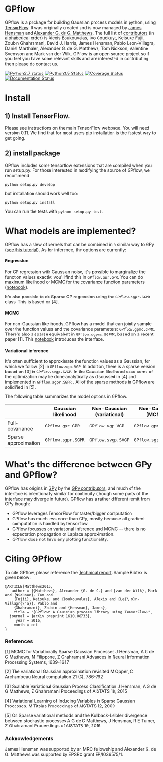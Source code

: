 # GPflow

GPflow is a package for building Gaussian process models in python, using [TensorFlow](http://www.tensorflow.org). It was originally created and is now managed by [James Hensman](http://www.lancaster.ac.uk/staff/hensmanj/) and [Alexander G. de G. Matthews](http://mlg.eng.cam.ac.uk/?portfolio=alex-matthews). 
The full list of [contributors](http://github.com/GPflow/GPflow/graphs/contributors) (in alphabetical order) is Alexis Boukouvalas, Ivo Couckuyt, Keisuke Fujii, Zoubin Ghahramani, David J. Harris, James Hensman, Pablo Leon-Villagra, Daniel Marthaler, Alexander G. de G. Matthews, Tom Nickson, Valentine Svensson and Mark van der Wilk. GPflow is an open source project so if you feel you have some relevant skills and are interested in contributing then please do contact us.  

[![Python2.7 status](https://codeship.com/projects/26b43920-e96e-0133-3481-02cde9680eda/status?branch=master)](https://codeship.com/projects/147609)
[![Python3.5 Status](https://travis-ci.org/GPflow/GPflow.svg?branch=master)](https://travis-ci.org/GPflow/GPflow)
[![Coverage Status](http://codecov.io/github/GPflow/GPflow/coverage.svg?branch=master)](http://codecov.io/github/GPflow/GPflow?branch=master)
[![Documentation Status](https://readthedocs.org/projects/gpflow/badge/?version=latest)](http://gpflow.readthedocs.io/en/latest/?badge=latest)

# Install

## 1) Install TensorFlow. 
Please see instructions on the main TensorFlow [webpage](https://www.tensorflow.org/versions/r0.10/get_started/os_setup.html#download-and-setup). You will need version 0.11. We find that for most users pip installation is the fastest way to get going.

## 2) install package
GPflow includes some tensorflow extensions that are compiled when you run setup.py.  For those interested in modifying the source of GPflow, we recommend  
```
python setup.py develop
```
but installation should work well too:
```
python setup.py install
```
You can run the tests with `python setup.py test`.

# What models are implemented?
GPflow has a slew of kernels that can be combined in a similar way to GPy ([see this tutorial](https://github.com/SheffieldML/notebook/blob/master/GPy/basic_kernels.ipynb)). As for inference, the options are currently:

#### Regression
For GP regression with Gaussian noise, it's possible to marginalize the function values exactly: you'll find this in `GPflow.gpr.GPR`. You can do maximum likelihood or MCMC for the covariance function parameters ([notebook](https://github.com/GPflow/GPflow/blob/master/doc/source/notebooks/regression.ipynb)).

It's also possible to do Sparse GP regression using the `GPflow.sgpr.SGPR` class. This is based on [4].

#### MCMC
For non-Gaussian likelihoods, GPflow has a model that can jointly sample over the function values and the covariance parameters: `GPflow.gpmc.GPMC`. There's also a sparse equivalent in `GPflow.sgpmc.SGPMC`, based on a recent paper [1]. This [notebook](https://github.com/GPflow/GPflow/blob/master/doc/source/notebooks/Sparse%20mcmc%20demo.ipynb) introduces the interface.

#### Variational inference
It's often sufficient to approximate the function values as a Gaussian, for which we follow [2] in `GPflow.vgp.VGP`. In addition, there is a sparse version based on [3] in `GPflow.svgp.SVGP`. In the Gaussian likelihood case some of the optimization may be done analytically as discussed in [4] and implemented in `GPflow.sgpr.SGPR` . All of the sparse methods in GPflow are solidified in [5].

The following table summarizes the model options in GPflow. 

| | Gaussian <br> likelihood | Non-Gaussian <br> (variational) | Non-Gaussian <br> (MCMC)|
| --- | --- | --- | --- |
| Full-covariance | `GPflow.gpr.GPR` | `GPflow.vgp.VGP` | `GPflow.gpmc.GPMC`|
| Sparse approximation | `GPflow.sgpr.SGPR` | `GPflow.svgp.SVGP` | `GPflow.sgpmc.SGPMC` |

# What's the difference between GPy and GPflow?

GPflow has origins in [GPy](http://github.com/sheffieldml/gpy) by the [GPy contributors](https://github.com/SheffieldML/GPy/graphs/contributors), and much of the interface is intentionally similar for continuity (though some parts of the interface may diverge in future). GPflow has a rather different remit from GPy though:

 -  GPflow leverages TensorFlow for faster/bigger computation
 -  GPflow has much less code than GPy, mostly because all gradient computation is handled by tensorflow.
 -  GPflow focusses on variational inference and MCMC  -- there is no expectation propagation or Laplace approximation.
 -  GPflow does not have any plotting functionality.

# Citing GPflow

To cite GPflow, please reference the [Technical report](https://arxiv.org/abs/1610.08733). Sample Bibtex is given below:

```
@ARTICLE{Matthews2016,
   author = {{Matthews}, Alexander {G. de G.} and {van der Wilk}, Mark and {Nickson}, Tom and 
	{Fujii}, Keisuke. and {Boukouvalas}, Alexis and {Le{\'o}n-Villagr{\'a}}, Pablo and 
	{Ghahramani}, Zoubin and {Hensman}, James},
    title = "{GPflow: A Gaussian process library using TensorFlow}",
  journal = {arXiv preprint 1610.08733},
     year = 2016,
    month = oct
}
```



### References
[1] MCMC for Variationally Sparse Gaussian Processes
J Hensman, A G de G Matthews, M Filippone, Z Ghahramani
Advances in Neural Information Processing Systems, 1639-1647

[2] The variational Gaussian approximation revisited
M Opper, C Archambeau
Neural computation 21 (3), 786-792

[3] Scalable Variational Gaussian Process Classification
J Hensman, A G de G Matthews, Z Ghahramani
Proceedings of AISTATS 18, 2015

[4] Variational Learning of Inducing Variables in Sparse Gaussian Processes. 
M Titsias
Proceedings of AISTATS 12, 2009

[5] On Sparse variational methods and the Kullback-Leibler divergence between stochastic processes
A G de G Matthews, J Hensman, R E Turner, Z Ghahramani
Proceedings of AISTATS 19, 2016

### Acknowledgements

James Hensman was supported by an MRC fellowship and Alexander G. de G. Matthews was supported by EPSRC grant EP/I036575/1.

